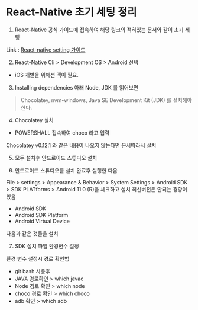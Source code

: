 # React-Native 초기 세팅 정리

1. React-Native 공식 가이드에 접속하여 해당 링크의 적혀있는 문서와 같이 초기 세팅

Link : [React-native setting 가이드](https://reactnative.dev/docs/environment-setup) 

2. React-Native Cli > Development OS > Android 선택

 - iOS 개발을 위해선 맥이 필요.


3. Installing dependencies 아래 Node, JDK 를 읽어보면

> Chocolatey,  nvm-windows,  Java SE Development Kit (JDK) 를 설치해야한다.

4. Chocolatey 설치

- POWERSHALL 접속하여 choco 라고 입력 

Chocolatey v0.12.1
와 같은 내용이 나오지 않는다면 문서따라서 설치

5. 모두 설치후 안드로이드 스튜디오 설치

6. 안드로이드 스튜디오를 설치 완료후 실행한 다음

 File > settings > Appearance & Behavior > System Settings > Android SDK > SDK PLATforms > Android 11.0 (R)을 체크하고 설치 최신버전은 안되는 경향이 있음

- Android SDK
- Android SDK Platform
- Android Virtual Device

다음과 같은 것들을 설치

7. SDK 설치 파일 환경변수 설정


환경 변수 설정시 경로 확인법

- git bash 사용후
- JAVA 경로확인 > which javac
- Node 경로 확인 > which node
- choco 경로 확인 > which choco
- adb 확인 > which adb